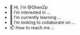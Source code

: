 - 👋 Hi, I’m @GhenZp
- 👀 I’m interested in ...
- 🌱 I’m currently learning ...
- 💞️ I’m looking to collaborate on ...
- 📫 How to reach me ...

<!---
GhenZp/GhenZp is a ✨ special ✨ repository because its `README.md` (this file) appears on your GitHub profile.
You can click the Preview link to take a look at your changes.
--->
